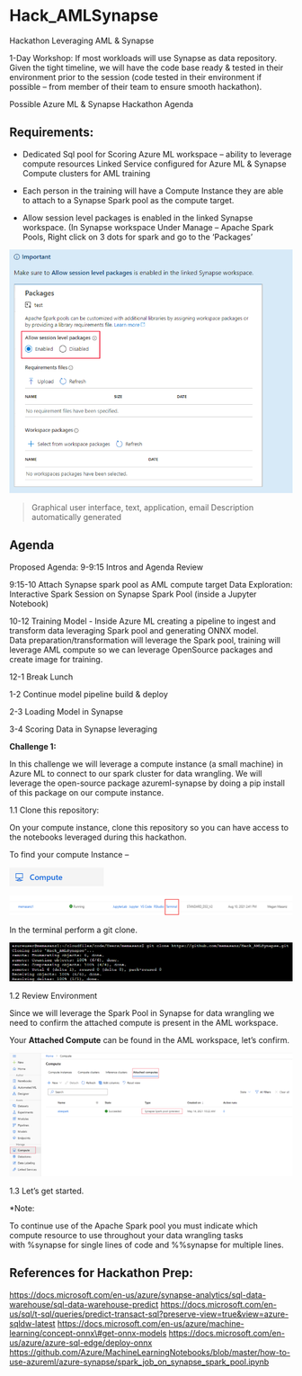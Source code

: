 Hack_AMLSynapse
===============

Hackathon Leveraging AML & Synapse

1-Day Workshop: If most workloads will use Synapse as data repository. Given the
tight timeline, we will have the code base ready & tested in their environment
prior to the session (code tested in their environment if possible – from member
of their team to ensure smooth hackathon).

Possible Azure ML & Synapse Hackathon Agenda

Requirements:
-------------

-   Dedicated Sql pool for Scoring Azure ML workspace – ability to leverage
    compute resources Linked Service configured for Azure ML & Synapse Compute
    clusters for AML training

-   Each person in the training will have a Compute Instance they are able to
    attach to a Synapse Spark pool as the compute target.

-   Allow session level packages is enabled in the linked Synapse workspace. (In
    Synapse workspace Under Manage – Apache Spark Pools, Right click on 3 dots
    for spark and go to the ‘Packages’

![](media/9697112ee00af7b2e661e998562e4f77.png)

>   Graphical user interface, text, application, email Description automatically
>   generated

Agenda
------

Proposed Agenda: 9-9:15 Intros and Agenda Review

9:15-10 Attach Synapse spark pool as AML compute target Data Exploration:
Interactive Spark Session on Synapse Spark Pool (inside a Jupyter Notebook)

10-12 Training Model - Inside Azure ML creating a pipeline to ingest and
transform data leveraging Spark pool and generating ONNX model.  
Data preparation/transformation will leverage the Spark pool, training will
leverage AML compute so we can leverage OpenSource packages and create image for
training.

12-1 Break Lunch

1-2 Continue model pipeline build & deploy

2-3 Loading Model in Synapse

3-4 Scoring Data in Synapse leveraging

**Challenge 1:**

In this challenge we will leverage a compute instance (a small machine) in Azure
ML to connect to our spark cluster for data wrangling. We will leverage the
open-source package azureml-synapse by doing a pip install of this package on
our compute instance.

1.1 Clone this repository:

On your compute instance, clone this repository so you can have access to the
notebooks leveraged during this hackathon.

To find your compute Instance –

![](media/314a08dde6f6676ea58a5a36b75fb394.png)

![](media/52d23009ef656d3d8c7009488b342d0c.png)

In the terminal perform a git clone.

![A computer screen capture Description automatically generated with medium confidence](media/377db3570f355bf5660e51dee67dd234.png)

1.2 Review Environment

Since we will leverage the Spark Pool in Synapse for data wrangling we need to
confirm the attached compute is present in the AML workspace.

Your **Attached Compute** can be found in the AML workspace, let’s confirm.

![Graphical user interface, application Description automatically generated](media/a766b5314b1b6a3264f7672b95c48451.png)

1.3 Let’s get started.

\*Note:

To continue use of the Apache Spark pool you must indicate which compute
resource to use throughout your data wrangling tasks with %synapse for single
lines of code and %%synapse for multiple lines.

References for Hackathon Prep:
------------------------------

https://docs.microsoft.com/en-us/azure/synapse-analytics/sql-data-warehouse/sql-data-warehouse-predict
https://docs.microsoft.com/en-us/sql/t-sql/queries/predict-transact-sql?preserve-view=true&view=azure-sqldw-latest
https://docs.microsoft.com/en-us/azure/machine-learning/concept-onnx\#get-onnx-models
https://docs.microsoft.com/en-us/azure/azure-sql-edge/deploy-onnx
https://github.com/Azure/MachineLearningNotebooks/blob/master/how-to-use-azureml/azure-synapse/spark_job_on_synapse_spark_pool.ipynb
